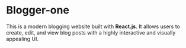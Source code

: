 # Blogger-one
This is a modern blogging website built with **React.js**. It allows users to create, edit, and view blog posts with a highly interactive and visually appealing UI.
